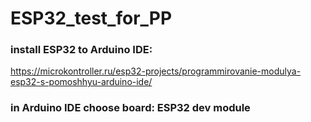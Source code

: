 # ESP32_test_for_PP

### install ESP32 to Arduino IDE:
https://microkontroller.ru/esp32-projects/programmirovanie-modulya-esp32-s-pomoshhyu-arduino-ide/

### in Arduino IDE choose board: ESP32 dev module
